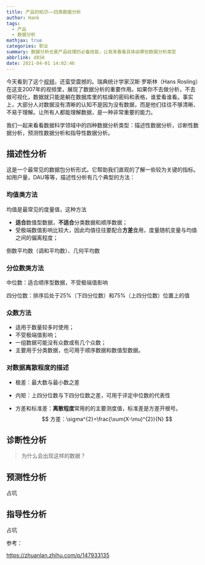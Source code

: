 ```yaml
---
title: 产品的知识——四类数据分析
author: Hank
tags:
  - 产品
  - 数据分析
mathjax: true
categories: 职业
summary: 数据分析也是产品经理的必备技能，让我来看看具体由哪些数据分析类型
abbrlink: d858
date: 2021-04-01 14:02:46
---
```


今天看到了这个[视频](https://www.bilibili.com/video/BV14W411W7d9?from=search&seid=4275847326323838973)，还蛮受震撼的。瑞典统计学家汉斯·罗斯林（Hans Rosling）在这支2007年的视频里，展现了数据分析的重要作用。如果你不去做分析，不去做可视化，数据就只能是躺在数据库里的枯燥的密码和表格，谁爱看谁看。事实上，大部分人对数据没有清晰的认知不是因为没有数据，而是他们往往不够清晰、不易于理解。让所有人都能理解数据，是一种非常重要的能力。

我们一起来看看数据科学领域中的四种数据分析类型：描述性数据分析，诊断性数据分析，预测性数据分析和指导性数据分析。

## 描述性分析

这是一个最常见的数据包分析形式。它帮助我们直观的了解一些较为关键的指标。如用户量，DAU等等，描述性分析有几个典型的方法：

### 均值类方法

均值是最常见的度量值，这种方法

+ **适合**数值型数据，**不适合**分类数据和顺序数据；
+ 受极端数值影响比较大，因此均值往往要配合**方差**食用，度量随机变量与均值之间的偏离程度；

倒数平均数（调和平均数）、几何平均数

### 分位数类方法

中位数：适合顺序型数据，不受极端值影响

四分位数：排序后处于25%（下四分位数）和75%（上四分位数）位置上的值

### 众数方法

- 适用于数量较多时使用；
- 不受极端值影响；
- 一组数据可能没有众数或有几个众数；
- 主要用于分类数据，也可用于顺序数据和数值型数据。

### 对数据离散程度的描述

+ 极差：最大数与最小数之差

+ 内矩：上四分位数与下四分位数之差，可用于评定中位数的代表性

+ 方差和标准差：**离散程度**常用的的主要测度值，标准差是方差开根号。
  $$
  方差：\sigma^{2}=\frac{\sum(X-\mu)^{2}}{N}
  $$

## 诊断性分析

> 为什么会出现这样的数据？

## 预测性分析

占坑

## 指导性分析

占坑



参考：

https://zhuanlan.zhihu.com/p/147933135